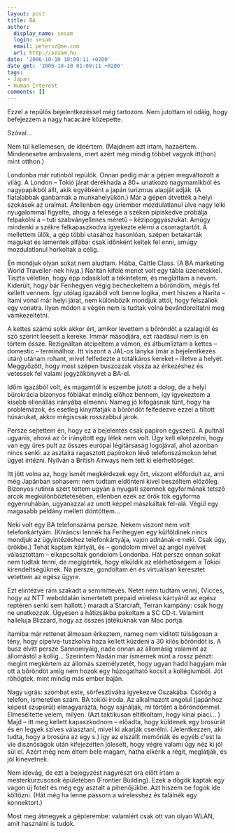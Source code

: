 ```yaml
---
layout: post
title: BA
author:
  display_name: sesam
  login: sesam
  email: petersz@me.com
  url: http://sesam.hu
date: '2006-10-10 10:09:11 +0200'
date_gmt: '2006-10-10 01:09:11 +0200'
tags:
- Japan
- Human Interest
comments: []
---
```


Ezzel a repülős bejelentkezéssel még tartozom. Nem jutottam el odáig, hogy befejezzem a nagy hacacáré közepette.

Szóval...

Nem túl kellemesen, de ideértem. (Majdnem azt írtam, hazaértem. Mindenesetre ambivalens, mert azért még mindig többet vagyok itt(hon) mint otthon.)

Londonba már rutinból repülök. Onnan pedig már a gépen megváltozott a világ. A London – Tokió járat derékhada a 80+ unatkozó nagymamikból és nagypapikból állt, akik egyébként a japán turizmus alapját adják. (A fiatalabbak ganbarnak a munkahelyükön.) Már a gépen átvették a helyi szokások az uralmat. Átellenben egy úriember mozdulatlanul ülve nagy lelki nyugalommal figyelte, ahogy a felesége a széken pipiskedve próbálja felpakolni a – tuti szabványellenes méretű – kézipoggyászukat. Amúgy mindenki a székre felkapaszkodva igyekezte elérni a csomagtartót. A mellettem ülők, a gép többi utasához hasonlóan, szépen betakarták magukat és lementek alfába: csak időnként keltek fel enni, amúgy mozdulatlanul horkoltak a célig.

Én mondjuk olyan sokat nem aludtam. Hiába, Cattle Class. (A BA marketing World Traveller-nek hívja.) Naritán kifelé menet volt egy tábla üzenetekkel. Tiszta véletlen, hogy épp odasiklott a tekintetem, és megláttam a nevem. Kiderült, hogy bár Ferihegyen végig becheckeltem a bőröndöm, mégis fel kellett vennem. Így utólag igazából volt benne logika, mert hiszen a Narita – Itami vonal már helyi járat, nem különbözik mondjuk attól, hogy felszállok egy vonatra. Ilyen módon a végén nem is tudtak volna bevándoroltatni meg vámkezeltetni.

A kettes számú sokk akkor ért, amikor levettem a bőröndöt a szalagról és szó szerint leesett a kereke. Immár másodjára, ezt ráadásul nem is én törtem össze. Rezignáltan átcipeltem a vámon, és átbumliztam a kettes – domestic – terminálhoz. Itt viszont a JAL-os lányka (már a bejelentkezés után) utánam rohant, mivel felfedezte a totálkáros kereket – illetve a helyét. Meggyőzött, hogy most szépen buszozzak vissza az érkezéshez és vetessek fel valami jegyzőkönyvet a BA-el.

Időm igazából volt, és magamtól is eszembe jutott a dolog, de a helyi bürokrácia bizonyos fóbiákat mindig előhoz bennem, így igyekeztem a kisebb ellenállás irányába elmenni. Nameg jó kifogásnak tűnt, hogy ha problémázok, és esetleg kinyittatják a bőröndöt felfedezve ezzel a tiltott húsárukat, akkor mégiscsak rosszabbul járok.

Persze sejtettem én, hogy ez a bejelentés csak papíron egyszerű. A pultnál ugyanis, ahová az őr irányított egy lélek nem volt. Úgy kell elképzelni, hogy van egy üres pult az összes európai légitársaság logojával, ahol azonban nincs senki: az asztalra ragasztott papírokon lévő telefonszámokon lehet ügyet intézni. Nyilván a British Airways nem tett ki elérhetőséget.

Itt jött volna az, hogy ismét megkérdezek egy őrt, viszont előfordult az, ami még Japánban sohasem: nem tudtam eldönteni kivel beszéltem előzőleg. Bizonyos rutinra szert tettem ugyan a nyugati szemnek egyformának tetsző arcok megkülönböztetésében, ellenben ezek az őrök tök egyforma egyenruhában, ugyanazzal az unott képpel mászkáltak fel-alá. Végül egy magasabb példány mellett döntöttem...

Neki volt egy BA telefonszáma persze. Nekem viszont nem volt telefonkártyám. (Kíváncsi lennék ha Ferihegyen egy külföldinek nincs mondjuk az ügyintézéshez telefonkártyája, vajon adnának-e neki. Csak úgy, örökbe.) Tehát kaptam kártyát, és – gondolom mivel az angol nyelvet választottam – elkapcsoltak gondolom Londonba. Hát persze onnan sokat nem tudtak tenni, de megígérték, hogy elküldik az elérhetőségem a Tokiói kirendeltségüknek. Na persze, gondoltam én és virtuálisan keresztet vetettem az egész ügyre.

Ezt elintézve rám szakadt a semmittevés. Netet nem tudtam venni, (Vicces, hogy az NTT weboldalán ismertetett prepaid wireless kártyáról az egész reptéren senki sem hallott.) maradt a Starcraft, Terran kampány: csak hogy ne unatkozzak. Ügyesen a hátizsákba pakoltam a SC CD-t. Valamint halleluja Blizzard, hogy az összes játékuknak van Mac portja.

Itamiba már rettenet álmosan érkeztem, nameg nem viditott túlságosan a tény, hogy cipelve-tuszkolva haza kellett küzdeni a 30 kilós bőröndöt is. A busz elvitt persze Sannomiyáig, nade onnan az állomásig valamint az állomástól a koliig... Szerintem Nadán már ismernek mint a rossz pénzt: megint megkértem az állomás személyzetét, hogy ugyan hadd hagyjam már ott a bőröndöt amíg nem hozok egy húzogatható kocsit a kollégiumból. Jót röhögtek, mint mindig más ember baján.

Nagy ugrás: szombat este, sörfesztiválra igyekezve Oszakába. Csörög a telefon, ismeretlen szám. BA tokiói iroda. Az alkalmazott angolul (japánhoz képest szuperül) elmagyarázta, hogy sajnálják, mi történt a bőröndömmel. Elmeséltette velem, milyen. (Azt taktikusan eltitkoltam, hogy kínai piaci... ) Majd – itt meg kellett kapaszkodnom – előadta, hogy küldenek egy brosúrát és én legyek szíves választani, mivel ki akarják cserélni. (Jelentkezzen, aki tudta, hogy a brosúra az egy s.) így az elszállt memóriák és egyéb c'est la vie disznóságok után kifejezetten jólesett, hogy végre valami úgy néz ki jól sül el. Azért még nem éltem bele magam, hátha elkérik a régit, meglátják, és jól kinevetnek.

Nem idevág, de ezt a bejegyzést nagyrészt óra előtt írtam a mesterkurzusosok épületében (Frontier Building). Ezek a dögök kaptak egy vagon új fotelt és még egy asztalt a pihenőjükbe. Azt hiszem be fogok ide költözni. (Hát még ha lenne passom a wirelesshez és találnék egy konnektort.)

Most meg átmegyek a gépterembe: valamiért csak ott van olyan WLAN, amit használni is tudok.
